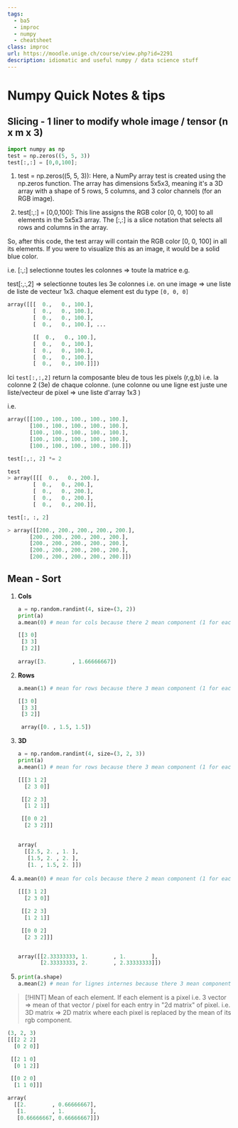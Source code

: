 ```yaml
---
tags:
  - ba5
  - improc
  - numpy
  - cheatsheet
class: improc
url: https://moodle.unige.ch/course/view.php?id=2291
description: idiomatic and useful numpy / data science stuff
---
```


# Numpy Quick Notes & tips

## Slicing - 1 liner to modify whole image / tensor (n x m x 3)


```python
import numpy as np
test = np.zeros((5, 5, 3))
test[:,:] = [0,0,100];

```


1. test = np.zeros((5, 5, 3)): Here, a NumPy array test is created using the np.zeros function. The array has dimensions 5x5x3, meaning it's a 3D array with a shape of 5 rows, 5 columns, and 3 color channels (for an RGB image).

2. test[:,:] = [0,0,100]: This line assigns the RGB color [0, 0, 100] to all elements in the 5x5x3 array. The [:,:] is a slice notation that selects all rows and columns in the array.

So, after this code, the test array will contain the RGB color [0, 0, 100] in all its elements. If you were to visualize this as an image, it would be a solid blue color.

i.e. [:,:] selectionne toutes les colonnes => toute la matrice
e.g.

test[:,:,2] => selectionne toutes les 3e colonnes
i.e. on une image => une liste de liste de vecteur 1x3. chaque element est du type `[0, 0, 0]`

```python
array([[[  0.,   0., 100.],
        [  0.,   0., 100.],
        [  0.,   0., 100.],
        [  0.,   0., 100.], ...

        [[  0.,   0., 100.],
        [  0.,   0., 100.],
        [  0.,   0., 100.],
        [  0.,   0., 100.],
        [  0.,   0., 100.]]])
```

Ici `test[:,:,2]` return la composante bleu de tous les pixels (r,g,b) i.e. la colonne 2 (3e) de chaque colonne.
(une colonne ou une ligne est juste une liste/vecteur de pixel => une liste d'array 1x3 )

i.e. 

```python
array([[100., 100., 100., 100., 100.],
       [100., 100., 100., 100., 100.],
       [100., 100., 100., 100., 100.],
       [100., 100., 100., 100., 100.],
       [100., 100., 100., 100., 100.]])
```

```python
test[:,:, 2] *= 2

test
> array([[[  0.,   0., 200.],
        [  0.,   0., 200.],
        [  0.,   0., 200.],
        [  0.,   0., 200.],
        [  0.,   0., 200.]],

test[:, :, 2]

> array([[200., 200., 200., 200., 200.],
       [200., 200., 200., 200., 200.],
       [200., 200., 200., 200., 200.],
       [200., 200., 200., 200., 200.],
       [200., 200., 200., 200., 200.]])
```

## Mean - Sort


1.  **Cols**
    ```python
    a = np.random.randint(4, size=(3, 2))
    print(a)
    a.mean(0) # mean for cols because there 2 mean component (1 for each col)
    ```


    ```Python
    [[3 0]
     [3 3]
     [3 2]]
     
    array([3.        , 1.66666667])
    ```

2. **Rows**
    ```python
    a.mean(1) # mean for rows because there 3 mean component (1 for each row)
    ```


    ```Python
    [[3 0]
     [3 3]
     [3 2]]

     array([0. , 1.5, 1.5])
    ```


3.  **3D**
    ```python
    a = np.random.randint(4, size=(3, 2, 3))
    print(a)
    a.mean(1) # mean for rows because there 3 mean component (1 for each row, 3 rows)
    ```


    ```Python
    [[[3 1 2]
      [2 3 0]]

     [[2 2 3]
      [1 2 1]]

     [[0 0 2]
      [2 3 2]]]
     

    array(
      [[2.5, 2. , 1. ],
       [1.5, 2. , 2. ],
       [1. , 1.5, 2. ]])

    ```


4. 
    ```python
    a.mean(0) # mean for cols because there 2 mean component (1 for each col, 2 cols)
    ```

    ```Python
    [[[3 1 2]
      [2 3 0]]

     [[2 2 3]
      [1 2 1]]

     [[0 0 2]
      [2 3 2]]]


    array([[2.33333333, 1.        , 1.        ],
           [2.33333333, 2.        , 2.33333333]])
    ```


5. 
    ```python
    print(a.shape)
    a.mean(2) # mean for lignes internes because there 3 mean component (1 for each elem, 3 times 2 pixel/vector)
    ```

> [!HINT]
> Mean of each element. If each element is a pixel i.e. 3 vector => mean of that vector / pixel for each entry in "2d matrix" of pixel.
> i.e. 3D matrix => 2D matrix where each pixel is replaced by the mean of its rgb component.



```python
(3, 2, 3)
[[[2 2 2]
  [0 2 0]]

 [[2 1 0]
  [0 1 2]]

 [[0 2 0]
  [1 1 0]]]

array(
  [[2.        , 0.66666667],
   [1.        , 1.        ],
   [0.66666667, 0.66666667]])
```
